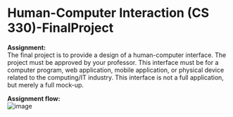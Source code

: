 # Human-Computer Interaction (CS 330)-FinalProject

**Assignment:** <br>The final project is to provide a design of a human-computer interface. The project must be approved by your professor. This interface must be for a computer program, web application, mobile application, or physical device related to the computing/IT industry. This interface is not a full application, but merely a full mock-up.

**Assignment flow:** <br> ![image](https://user-images.githubusercontent.com/42848800/147176043-58883999-566a-4eee-b14c-c3b3bd5c913a.png)
